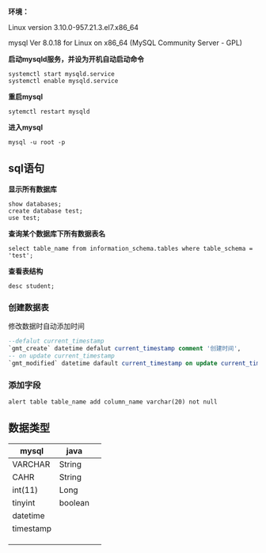 **环境：**

Linux version 3.10.0-957.21.3.el7.x86_64

mysql  Ver 8.0.18 for Linux on x86_64 (MySQL Community Server - GPL)

**启动mysqld服务，并设为开机自动启动命令**

```
systemctl start mysqld.service
systemctl enable mysqld.service
```

**重启mysql**

```
sytemctl restart mysqld
```

**进入mysql**

```
mysql -u root -p
```

## sql语句

**显示所有数据库**

```
show databases;
create database test;
use test;
```

**查询某个数据库下所有数据表名**

```
select table_name from information_schema.tables where table_schema = 'test';
```

**查看表结构**

```
desc student;
```

### 创建数据表

修改数据时自动添加时间

```sql
--defalut current_timestamp 
`gmt_create` datetime defalut current_timestamp comment '创建时间',
-- on update current_timestamp
`gmt_modified` datetime dafault current_timestamp on update current_timestamp comment '更新时间',
```

### 添加字段

```
alert table table_name add column_name varchar(20) not null
```



## 数据类型

| mysql     | java    |      |
| --------- | ------- | ---- |
| VARCHAR   | String  |      |
| CAHR      | String  |      |
| int(11)   | Long    |      |
| tinyint   | boolean |      |
| datetime  |         |      |
| timestamp |         |      |
|           |         |      |
|           |         |      |
|           |         |      |

